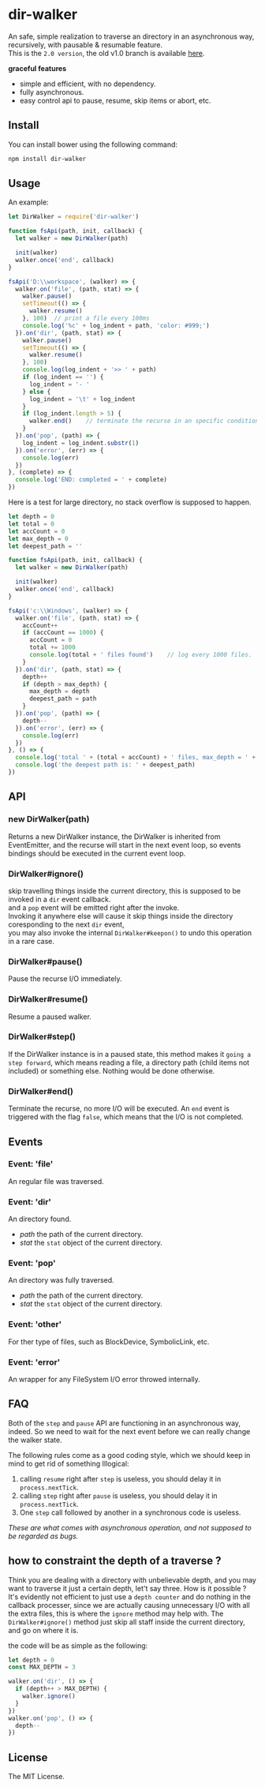 # dir-walker

An safe, simple realization to traverse an directory in an asynchronous way, recursively, with pausable &amp; resumable feature.  
This is the `2.0 version`, the old v1.0 branch is available [here](https://github.com/fish520/dir-walker/tree/v1.0). 

**graceful features**

+ simple and efficient, with no dependency.
+ fully asynchronous.
+ easy control api to pause, resume, skip items or abort, etc.

## Install

You can install bower using the following command:

```bash
npm install dir-walker
```

## Usage

An example:

```javascript
let DirWalker = require('dir-walker')

function fsApi(path, init, callback) {
  let walker = new DirWalker(path)

  init(walker)
  walker.once('end', callback)
}

fsApi('D:\\workspace', (walker) => {
  walker.on('file', (path, stat) => {
    walker.pause()
    setTimeout(() => {
      walker.resume() 
    }, 100)  // print a file every 100ms
    console.log('%c' + log_indent + path, 'color: #999;')
  }).on('dir', (path, stat) => {
    walker.pause()
    setTimeout(() => {
      walker.resume() 
    }, 100)
    console.log(log_indent + '>> ' + path)
    if (log_indent == '') {
      log_indent = '- '
    } else {
      log_indent = '\t' + log_indent
    }
    if (log_indent.length > 5) {
      walker.end()    // terminate the recurse in an specific condition
    }
  }).on('pop', (path) => {
    log_indent = log_indent.substr(1)
  }).on('error', (err) => {
    console.log(err)
  })
}, (complete) => {
  console.log('END: completed = ' + complete)
})
```

Here is a test for large directory, no stack overflow is supposed to happen.

```javascript
let depth = 0
let total = 0
let accCount = 0
let max_depth = 0
let deepest_path = ''

function fsApi(path, init, callback) {
  let walker = new DirWalker(path)

  init(walker)
  walker.once('end', callback)
}

fsApi('c:\\Windows', (walker) => {
  walker.on('file', (path, stat) => {
    accCount++
    if (accCount == 1000) {
      accCount = 0
      total += 1000
      console.log(total + ' files found')    // log every 1000 files.
    }
  }).on('dir', (path, stat) => {
    depth++
    if (depth > max_depth) {
      max_depth = depth
      deepest_path = path
    }
  }).on('pop', (path) => {
    depth--
  }).on('error', (err) => {
    console.log(err)
  })
}, () => {
  console.log('total ' + (total + accCount) + ' files, max_depth = ' + max_depth)
  console.log('the deepest path is: ' + deepest_path)
})
```


## API

### new DirWalker(path)

Returns a new DirWalker instance, the DirWalker is inherited from EventEmitter, and the recurse will start in the next event loop,
so events bindings should be executed in the current event loop.

### DirWalker#ignore()

skip travelling things inside the current directory, this is supposed to be invoked in a `dir` event callback.  
and a `pop` event will be emitted right after the invoke.  
Invoking it anywhere else will cause it skip things inside the directory coresponding to the next `dir` event,  
you may also invoke the internal `DirWalker#keepon()` to undo this operation in a rare case.

### DirWalker#pause()

Pause the recurse I/O immediately.

### DirWalker#resume()

Resume a paused walker.

### DirWalker#step()

If the DirWalker instance is in a paused state, this method makes it `going a step forward`, which means reading a file, a directory path (child items not included) or something else. Nothing would be done otherwise.

### DirWalker#end()

Terminate the recurse, no more I/O will be executed. An `end` event is triggered with the flag `false`, which means that the I/O is not completed.

## Events

### Event: 'file'

An regular file was traversed.

### Event: 'dir'

An directory found.

+ *path* the path of the current directory.
+ *stat* the `stat` object of the current directory.

### Event: 'pop'

An directory was fully traversed.

+ *path* the path of the current directory.
+ *stat* the `stat` object of the current directory.

### Event: 'other'

For ther type of files, such as BlockDevice, SymbolicLink, etc.

### Event: 'error'

An wrapper for any FileSystem I/O error throwed internally.

## FAQ

Both of the `step` and `pause` API are functioning in an asynchronous way, indeed.
So we need to wait for the next event before we can really change the walker state.

The following rules come as a good coding style, which we should keep in mind to get rid of something Illogical:

1. calling `resume` right after `step` is useless, you should delay it in `process.nextTick`. 
2. calling `step` right after `pause` is useless, you should delay it in `process.nextTick`. 
3. One `step` call followed by another in a synchronous code is useless. 

_These are what comes with asynchronous operation, and not supposed to be regarded as bugs._

## how to constraint the depth of a traverse ?

Think you are dealing with a directory with unbelievable depth, and you may want to traverse it just a certain depth, let't say three.
How is it possible ?
It's evidently not efficient to just use a `depth counter` and do nothing in the callback processer, since we are actually causing unnecessary I/O with all the extra files, this is where the `ignore` method may help with.
The `DirWalker#ignore()` method just skip all staff inside the current directory, and go on where it is.  

the code will be as simple as the following:  

```javascript
let depth = 0
const MAX_DEPTH = 3

walker.on('dir', () => {
  if (depth++ > MAX_DEPTH) {
    walker.ignore()
  }
})
walker.on('pop', () => {
  depth--
})
```

## License

The MIT License.


